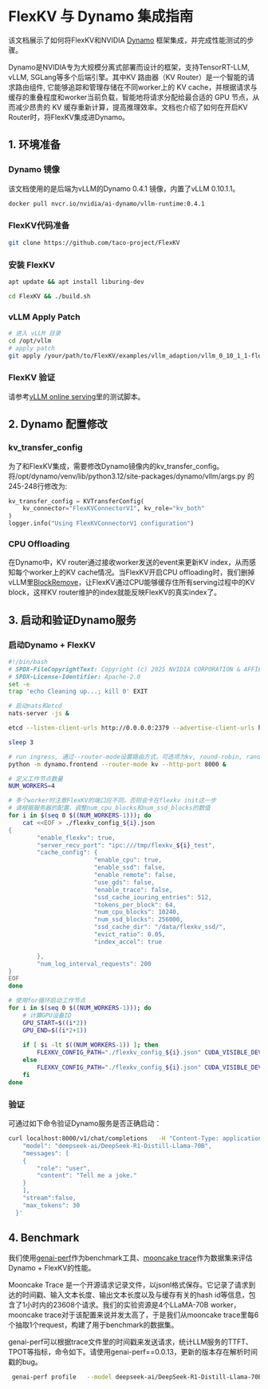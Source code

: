 # FlexKV 与 Dynamo 集成指南

该文档展示了如何将FlexKV和NVIDIA [Dynamo](https://github.com/ai-dynamo/dynamo) 框架集成，并完成性能测试的步骤。

Dynamo是NVIDIA专为大规模分离式部署而设计的框架，支持TensorRT-LLM, vLLM, SGLang等多个后端引擎。其中KV 路由器（KV Router）是一个智能的请求路由组件, 它能够追踪和管理存储在不同worker上的 KV cache，并根据请求与缓存的重叠程度和worker当前负载，智能地将请求分配给最合适的 GPU 节点，从而减少昂贵的 KV 缓存重新计算，提高推理效率。文档也介绍了如何在开启KV Router时，将FlexKV集成进Dynamo。

## 1. 环境准备

### Dynamo 镜像

该文档使用的是后端为vLLM的Dynamo 0.4.1 镜像，内置了vLLM 0.10.1.1。

```bash
docker pull nvcr.io/nvidia/ai-dynamo/vllm-runtime:0.4.1
```

### FlexKV代码准备

```bash
git clone https://github.com/taco-project/FlexKV
```

### 安装 FlexKV

```bash
apt update && apt install liburing-dev

cd FlexKV && ./build.sh
```

### vLLM Apply Patch

```bash
# 进入 vLLM 目录
cd /opt/vllm 
# apply patch
git apply /your/path/to/FlexKV/examples/vllm_adaption/vllm_0_10_1_1-flexkv-connector.patch
```

### FlexKV 验证

请参考[vLLM online serving](https://github.com/taco-project/FlexKV/blob/dev/docs/vllm_adapter/README_zh.md#%E7%A4%BA%E4%BE%8B)里的测试脚本。


## 2. Dynamo 配置修改

### kv_transfer_config

为了和FlexKV集成，需要修改Dynamo镜像内的kv_transfer_config。将/opt/dynamo/venv/lib/python3.12/site-packages/dynamo/vllm/args.py 的245-248行修改为:

```python
kv_transfer_config = KVTransferConfig(
    kv_connector="FlexKVConnectorV1", kv_role="kv_both"
)
logger.info("Using FlexKVConnectorV1 configuration")
```

### CPU Offloading

在Dynamo中，KV router通过接收worker发送的event来更新KV index，从而感知每个worker上的KV cache情况。当FlexKV开启CPU offloading时，我们删掉vLLM里[BlockRemove](https://github.com/vllm-project/vllm/blob/v0.10.1.1/vllm/v1/core/block_pool.py#L221)，让FlexKV通过CPU能够缓存住所有serving过程中的KV block，这样KV router维护的index就能反映FlexKV的真实index了。

## 3. 启动和验证Dynamo服务

### 启动Dynamo + FlexKV

```bash
#!/bin/bash
# SPDX-FileCopyrightText: Copyright (c) 2025 NVIDIA CORPORATION & AFFILIATES. All rights reserved.
# SPDX-License-Identifier: Apache-2.0
set -e
trap 'echo Cleaning up...; kill 0' EXIT

# 启动nats和etcd
nats-server -js &

etcd --listen-client-urls http://0.0.0.0:2379 --advertise-client-urls http://0.0.0.0:2379 --data-dir /tmp/etcd &

sleep 3

# run ingress, 通过--router-mode设置路由方式，可选项为kv, round-robin, random
python -m dynamo.frontend --router-mode kv --http-port 8000 &

# 定义工作节点数量
NUM_WORKERS=4

# 多个worker时注意FlexKV的端口应不同，否则会卡在flexkv init这一步
# 请根据服务器的配置，调整num_cpu_blocks和num_ssd_blocks的数值
for i in $(seq 0 $((NUM_WORKERS-1))); do
    cat <<EOF > ./flexkv_config_${i}.json
{
        "enable_flexkv": true,
        "server_recv_port": "ipc:///tmp/flexkv_${i}_test",
        "cache_config": {
                        "enable_cpu": true,
                        "enable_ssd": false,
                        "enable_remote": false,
                        "use_gds": false,
                        "enable_trace": false,
                        "ssd_cache_iouring_entries": 512,
                        "tokens_per_block": 64,
                        "num_cpu_blocks": 10240,
                        "num_ssd_blocks": 256000,
                        "ssd_cache_dir": "/data/flexkv_ssd/",
                        "evict_ratio": 0.05,
                        "index_accel": true

        },
        "num_log_interval_requests": 200
}
EOF
done

# 使用for循环启动工作节点
for i in $(seq 0 $((NUM_WORKERS-1))); do
    # 计算GPU设备ID
    GPU_START=$((i*2))
    GPU_END=$((i*2+1))
    
    if [ $i -lt $((NUM_WORKERS-1)) ]; then
        FLEXKV_CONFIG_PATH="./flexkv_config_${i}.json" CUDA_VISIBLE_DEVICES=${GPU_START},${GPU_END} python3 -m dynamo.vllm --model deepseek-ai/DeepSeek-R1-Distill-Llama-70B --tensor_parallel_size 2  --block-size 64 --gpu-memory-utilization 0.9 --max-model-len 100310 &
    else
        FLEXKV_CONFIG_PATH="./flexkv_config_${i}.json" CUDA_VISIBLE_DEVICES=${GPU_START},${GPU_END} python3 -m dynamo.vllm --model deepseek-ai/DeepSeek-R1-Distill-Llama-70B --tensor_parallel_size 2  --block-size 64 --gpu-memory-utilization 0.9 --max-model-len 100310
    fi
done
```

### 验证

可通过如下命令验证Dynamo服务是否正确启动：
```bash
curl localhost:8000/v1/chat/completions   -H "Content-Type: application/json"   -d '{
    "model": "deepseek-ai/DeepSeek-R1-Distill-Llama-70B",
    "messages": [
    {
        "role": "user",
        "content": "Tell me a joke."
    }
    ],
    "stream":false,
    "max_tokens": 30
  }'
```
## 4. Benchmark

我们使用[genai-perf](https://github.com/triton-inference-server/perf_analyzer/tree/main/genai-perf)作为benchmark工具、[mooncake trace](https://github.com/kvcache-ai/Mooncake?tab=readme-ov-file#-open-source-trace)作为数据集来评估Dynamo + FlexKV的性能。

Mooncake Trace 是一个开源请求记录文件，以jsonl格式保存。它记录了请求到达的时间戳、输入文本长度、输出文本长度以及与缓存有关的hash id等信息，包含了1小时内的23608个请求。我们的实验资源是4个LLaMA-70B worker，mooncake trace对于该配置来说并发太高了，于是我们从mooncake trace里每6个抽取1个request，构建了用于benchmark的数据集。

genai-perf可以根据trace文件里的时间戳来发送请求，统计LLM服务的TTFT、TPOT等指标，命令如下。请使用genai-perf==0.0.13，更新的版本存在解析时间戳的bug。

```bash
 genai-perf profile   --model deepseek-ai/DeepSeek-R1-Distill-Llama-70B  --tokenizer deepseek-ai/DeepSeek-R1-Distill-Llama-70B  --endpoint-type chat   --endpoint /v1/chat/completions --streaming  --url http://localhost:8000  --input-file payload:mooncake_trace_1_6.jsonl --random-seed 100  -v  -H 'Authorization: Bearer NOT USED'  -H 'Accept: text/event-stream'   -- --stability-percentage 99
```